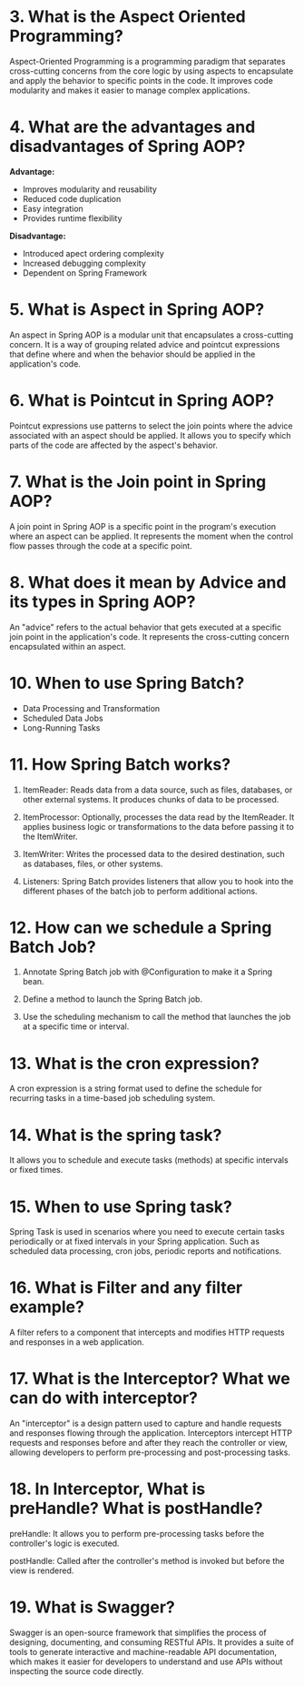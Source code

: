 # 3. What is the Aspect Oriented Programming?
Aspect-Oriented Programming is a programming paradigm that separates cross-cutting concerns from the core logic by using aspects to encapsulate and apply the behavior to specific points in the code. It improves code modularity and makes it easier to manage complex applications.

# 4. What are the advantages and disadvantages of Spring AOP?
**Advantage:**
- Improves modularity and reusability
- Reduced code duplication
- Easy integration
- Provides runtime flexibility

**Disadvantage:**
- Introduced apect ordering complexity
- Increased debugging complexity
- Dependent on Spring Framework

# 5.  What is Aspect in Spring AOP?
An aspect in Spring AOP is a modular unit that encapsulates a cross-cutting concern. It is a way of grouping related advice and pointcut expressions that define where and when the behavior should be applied in the application's code. 

# 6.  What is Pointcut in Spring AOP?
Pointcut expressions use patterns to select the join points where the advice associated with an aspect should be applied. It allows you to specify which parts of the code are affected by the aspect's behavior.

# 7. What is the Join point in Spring AOP?
A join point in Spring AOP is a specific point in the program's execution where an aspect can be applied. It represents the moment when the control flow passes through the code at a specific point.

# 8.  What does it mean by Advice and its types in Spring AOP?
An "advice" refers to the actual behavior that gets executed at a specific join point in the application's code. It represents the cross-cutting concern encapsulated within an aspect. 

# 10. When to use Spring Batch?
- Data Processing and Transformation
- Scheduled Data Jobs
- Long-Running Tasks

# 11. How Spring Batch works?
1. ItemReader: Reads data from a data source, such as files, databases, or other external systems. It produces chunks of data to be processed.

2. ItemProcessor: Optionally, processes the data read by the ItemReader. It applies business logic or transformations to the data before passing it to the ItemWriter.

3. ItemWriter: Writes the processed data to the desired destination, such as databases, files, or other systems.

4. Listeners: Spring Batch provides listeners that allow you to hook into the different phases of the batch job to perform additional actions.

# 12. How can we schedule a Spring Batch Job?
1. Annotate Spring Batch job with @Configuration to make it a Spring bean.

2. Define a method to launch the Spring Batch job.

3. Use the scheduling mechanism to call the method that launches the job at a specific time or interval.

# 13. What is the cron expression?
A cron expression is a string format used to define the schedule for recurring tasks in a time-based job scheduling system. 

# 14. What is the spring task?
It allows you to schedule and execute tasks (methods) at specific intervals or fixed times.

# 15. When to use Spring task?
Spring Task is used in scenarios where you need to execute certain tasks periodically or at fixed intervals in your Spring application. Such as scheduled data processing, cron jobs, periodic reports and notifications.

# 16. What is Filter and any filter example?
A filter refers to a component that intercepts and modifies HTTP requests and responses in a web application. 

# 17.  What is the Interceptor? What we can do with interceptor?
An "interceptor" is a design pattern used to capture and handle requests and responses flowing through the application. Interceptors intercept HTTP requests and responses before and after they reach the controller or view, allowing developers to perform pre-processing and post-processing tasks.

# 18. In Interceptor, What is preHandle? What is postHandle?
preHandle: It allows you to perform pre-processing tasks before the controller's logic is executed.

postHandle: Called after the controller's method is invoked but before the view is rendered.

# 19. What is Swagger?
Swagger is an open-source framework that simplifies the process of designing, documenting, and consuming RESTful APIs. It provides a suite of tools to generate interactive and machine-readable API documentation, which makes it easier for developers to understand and use APIs without inspecting the source code directly.
